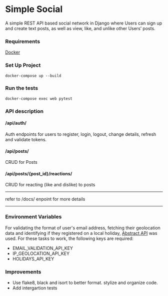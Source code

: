 # Simple Social

A simple REST API based social network in Django where Users can sign up and create text posts, as well as view, like,
and unlike other Users’ posts.

### Requirements

[Docker](https://docs.docker.com/install/)

### Set Up Project

```shell
docker-compose up --build
```

### Run the tests

```shell
docker-compose exec web pytest
```

### API description

#### /api/auth/

Auth endpoints for users to register, login, logout, change details, refresh and validate tokens.

#### /api/posts/

CRUD for Posts

#### /api/posts/{post_id}/reactions/

CRUD for reacting (like and dislike) to posts

---

refer to /docs/ enpoint for more details

---

### Environment Variables

For validating the format of user's email address, fetching their geolocation data and identifying if they registered
on a local holiday, [Abstract API](https://www.abstractapi.com/) was used. For these tasks to work, the following keys
are required:

* EMAIL_VALIDATION_API_KEY
* IP_GEOLOCATION_API_KEY
* HOLIDAYS_API_KEY

### Improvements

* Use flake8, black and isort to better format. stylize and organize code.
* Add intergartion tests
